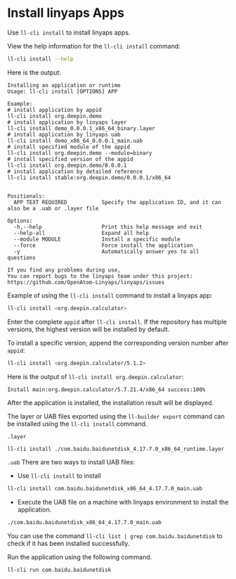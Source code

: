 <!--
SPDX-FileCopyrightText: 2023 UnionTech Software Technology Co., Ltd.

SPDX-License-Identifier: LGPL-3.0-or-later
-->

# Install linyaps Apps

Use `ll-cli install` to install linyaps apps.

View the help information for the `ll-cli install` command:

```bash
ll-cli install --help
```

Here is the output:

```text
Installing an application or runtime
Usage: ll-cli install [OPTIONS] APP

Example:
# install application by appid
ll-cli install org.deepin.demo
# install application by linyaps layer
ll-cli install demo_0.0.0.1_x86_64_binary.layer
# install application by linyaps uab
ll-cli install demo_x86_64_0.0.0.1_main.uab
# install specified module of the appid
ll-cli install org.deepin.demo --module=binary
# install specified version of the appid
ll-cli install org.deepin.demo/0.0.0.1
# install application by detailed reference
ll-cli install stable:org.deepin.demo/0.0.0.1/x86_64


Positionals:
  APP TEXT REQUIRED           Specify the application ID, and it can also be a .uab or .layer file

Options:
  -h,--help                   Print this help message and exit
  --help-all                  Expand all help
  --module MODULE             Install a specific module
  --force                     Force install the application
  -y                          Automatically answer yes to all questions

If you find any problems during use,
You can report bugs to the linyaps team under this project: https://github.com/OpenAtom-Linyaps/linyaps/issues
```

Example of using the `ll-cli install` command to install a linyaps app:

```bash
ll-cli install <org.deepin.calculator>
```

Enter the complete `appid` after `ll-cli install`. If the repository has multiple versions, the highest version will be installed by default.

To install a specific version, append the corresponding version number after `appid`:

```bash
ll-cli install <org.deepin.calculator/5.1.2>
```

Here is the output of `ll-cli install org.deepin.calculator`:

```text
Install main:org.deepin.calculator/5.7.21.4/x86_64 success:100%
```

After the application is installed, the installation result will be displayed.

The layer or UAB files exported using the `ll-builder export` command can be installed using the `ll-cli install` command.

`.layer`

```bash
ll-cli install ./com.baidu.baidunetdisk_4.17.7.0_x86_64_runtime.layer
```

`.uab`
There are two ways to install UAB files:

- Use `ll-cli install` to install

```bash
ll-cli install com.baidu.baidunetdisk_x86_64_4.17.7.0_main.uab
```

- Execute the UAB file on a machine with linyaps environment to install the application.

```bash
./com.baidu.baidunetdisk_x86_64_4.17.7.0_main.uab
```

You can use the command `ll-cli list | grep com.baidu.baidunetdisk` to check if it has been installed successfully.

Run the application using the following command.

```bash
ll-cli run com.baidu.baidunetdisk
```
